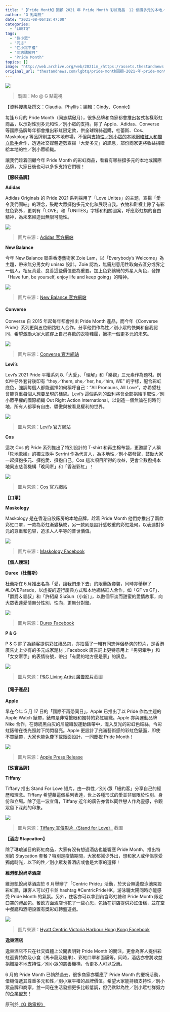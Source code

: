 ```yaml
---
title: "【Pride Month】回顧 2021 年 Pride Month 彩虹商品　12 個撐多元的本地／國際品牌"
author: "G 點電視"
date: "2021-08-06T18:47:00"
categories:
  - "LGBTQ"
tags:
  - "性小眾"
  - "同志"
  - "性小眾平權"
  - "同志驕傲月"
  - "Pride Month"
topics: []
image: "http://web.archive.org/web/2021im_/https://assets.thestandnews.com/media/photos/ghdsufhgkjhks.png"
original_url: "thestandnews.com/lgbtq/pride-month回顧-2021-年-pride-month-彩虹商品-12-個撐多元的本地國際品牌"
---
```

![](http://web.archive.org/web/2021im_/https://assets.thestandnews.com/media/photos/ghdsufhgkjhks.png)
> 製圖：Mo @ G 點電視

【資料搜集及撰文：Claudia、Phyllis；編輯：Cindy、Connie】

每逢６月的 Pride Month（同志驕傲月），很多品牌和商家都會推出各式各樣彩虹商品，以示對性別多元和性／別小眾的支持。除了 Apple、Adidas、Converse 等國際品牌每年都會推出彩虹限定款，供全球粉絲選購，杜蕾斯、Cos、Maskology 等品牌則主攻本地市場，不但與[支持性／別小眾的本地網絡紅人和獨立歌手](http://web.archive.org/web/20211229112142/https://gdottv.com/main/archives/24529)合作，透過社交媒體造勢宣揚「大愛多元」的訊息，部份商家更將收益捐贈給本地的性／別小眾組織。

讓我們趁着回顧今年 Pride Month 的彩虹商品，看看有哪些撐多元的本地或國際品牌，大家日後也可以多多支持它們喔！

**【服裝品牌】**

**Adidas**

Adidas Originals 的 Pride 2021 系列採用了「Love Unites」的主題，宣揚「愛令我們團結」的理念，鼓勵大眾擁抱多元文化和展現自我。衣物和鞋襪上除了有彩虹色彩外，更刺有「LOVE」和「UNITES」字樣和相關圖案，呼應彩虹旗的自由精神，為未來締造出無限可能性。

![](http://web.archive.org/web/2021im_/https://gdottv.com/main/wp-content/uploads/2021/07/%E5%BD%A9%E8%99%B9%E5%95%86%E5%93%81_01.jpeg.webp)
> 圖片來源：[Adidas 官方網站](http://web.archive.org/web/20211229112142/https://www.adidas.com.hk/index?locale=zh_HK)

**New Balance**

今年 New Balance 聯乘香港藝術家 Zoie Lam，以「Everybody’s Welcome」為主題，帶來無分男女的 unisex 設計。Zoie 認為，無需刻意用性取向去區分或界定一個人，相反真愛、良善這些價值更為重要。加上色彩繽紛的外星人角色，發揮「Have fun, be yourself, enjoy life and keep going」的精神。

![](http://web.archive.org/web/2021im_/https://gdottv.com/main/wp-content/uploads/2021/07/%E5%BD%A9%E8%99%B9%E5%95%86%E5%93%81_02.jpeg.webp)
> 圖片來源：[New Balance 官方網站](http://web.archive.org/web/20211229112142/https://www.newbalance.com.hk/)

#### **Converse**

Converse 自 2015 年起每年都會推出 Pride Month 產品，而今年《Converse Pride》系列更與五位網路紅人合作，分享他們作為性／別小眾的快樂和自我認同，希望激勵大家大膽穿上自己喜歡的衣物鞋履，擁抱一個更多元的未來。

![](http://web.archive.org/web/2021im_/https://gdottv.com/main/wp-content/uploads/2021/07/%E5%BD%A9%E8%99%B9%E5%95%86%E5%93%81_03.jpeg.webp)
> 圖片來源：[Converse 官方網站](http://web.archive.org/web/20211229112142/https://www.converse.com.hk/)

**Levi’s**

Levi’s 2021 Pride 平權系列以「大愛」、「理解」和「樂觀」三元素作為題材。例如牛仔外套背後印有 “they／them, she／her, he／him, WE” 的字樣，配合彩虹底色，強調每個人都能選擇如何稱呼自己：“All Pronouns, All Love”，亦希望社會能尊重每個人想要呈現的樣貌。Levi’s 這個系列的盈利將會全部捐給爭取性／別小眾平權的國際組織 Out Right Action International，以創造一個無論在何時何地，所有人都享有自由、驕傲與被看見權利的世界。

![](http://web.archive.org/web/2021im_/https://gdottv.com/main/wp-content/uploads/2021/07/%E5%BD%A9%E8%99%B9%E5%95%86%E5%93%81_04.jpeg.webp)
> 圖片來源：[Levi’s 官方網站](http://web.archive.org/web/20211229112142/https://www.levi.com.hk/zh/)

**Cos**

這次 Cos 的 Pride 系列推出了特別設計的 T-shirt 和再生棉布袋，更邀請了人稱「陀地歌姬」的獨立歌手 Serrini 作為代言人，為本地性／別小眾發聲，鼓勵大家一起擁抱多元、擁抱愛、擁抱自己。Cos 這次項目所得的收益，更會全數撥捐本地同志慈善機構「晚同牽」和「香港彩虹」！

![](http://web.archive.org/web/2021im_/https://gdottv.com/main/wp-content/uploads/2021/07/%E5%BD%A9%E8%99%B9%E5%95%86%E5%93%81_05.jpeg.webp)
> 圖片來源：[Cos 官方網站](http://web.archive.org/web/20211229112142/https://www.cosstores.com/en/index.html)

**【口罩】**

**Maskology**

Maskology 是在香港自設廠房的本地品牌，趁着 Pride Month 他們亦推出了兩款彩虹口罩，一款為彩虹漸變橫紋，另一款則是設計感較重的彩虹幾何，以表達對多元的尊重和包容，追求人人平等的普世價值。

![](http://web.archive.org/web/2021im_/https://gdottv.com/main/wp-content/uploads/2021/07/%E5%BD%A9%E8%99%B9%E5%95%86%E5%93%81_06.jpeg.webp)
> 圖片來源：[Maskology Facebook](http://web.archive.org/web/20211229112142/https://www.facebook.com/maskology.hk/photos/332435995059076)

**【個人護理】**

**Durex（杜蕾斯）**

杜蕾斯在６月推出名為「愛，讓我們走下去」的限量版套裝，同時亦舉辦了 #LOVEParade，以虛擬的遊行慶典方式和本地網絡紅人合作，如「GF vs GF」、「爵爵＆貓叔」和「許紹燊 SiuSun（小新）」，以數個平淡而甜蜜的愛情故事，向大眾表達愛情無分性別、性向，更無分對錯。

![](http://web.archive.org/web/2021im_/https://gdottv.com/main/wp-content/uploads/2021/07/%E5%BD%A9%E8%99%B9%E5%95%86%E5%93%81_07.jpg.webp)
> 圖片來源：[Durex Facebook](http://web.archive.org/web/20211229112142/https://www.facebook.com/durexhk/photos/3131699023621981)

**P & G**

P & G 除了為顧客提供彩虹禮品包，亦拍攝了一輯有同志伴侶參演的短片，是香港廣告史上少有的多元成家題材；Facebook 廣告詞上更特意用上「男男牽手」和「女女牽手」的表情符號，帶出「有愛的地方便是家」的訊息。

![](http://web.archive.org/web/2021im_/https://gdottv.com/main/wp-content/uploads/2021/07/%E5%BD%A9%E8%99%B9%E5%95%86%E5%93%81_08.jpg.webp)
> 圖片來源：[P&G Living Artist 廣告影片](http://web.archive.org/web/20211229112142/https://www.facebook.com/LivingArtistHongkong/posts/3915258301903048)截圖

#### **【電子產品】**

**Apple**

早在今年 5 月 17 日的「國際不再恐同日」，Apple 已推出了以 Pride 作為主題的 Apple Watch 錶帶，錶帶是非常搶眼和獨特的彩虹編織。Apple 亦與運動品牌 Nike 合作，在傳統黑白灰的尼龍織製運動錶帶中，混入反光的彩虹色細絲，令彩虹錶帶在夜光照射下閃閃發亮。Apple 更設計了充滿藝術感的彩虹色錶面，即使不買錶帶，大家也能免費下載錶面設計，一同慶祝 Pride Month！

![](http://web.archive.org/web/2021im_/https://gdottv.com/main/wp-content/uploads/2021/07/%E5%BD%A9%E8%99%B9%E5%95%86%E5%93%81_09.jpg.webp)
> 圖片來源：[Apple Press Release](http://web.archive.org/web/20211229112142/https://www.apple.com/newsroom/2021/05/apple-watch-pride-edition-bands-celebrate-the-diverse-lgbtq-movement/)

**【珠寶品牌】**

**Tiffany**

Tiffany 推出 Stand For Love 短片，由一群性／別小眾「紐約客」分享自己的經歷和理念。Tiffany 希望藉這個系列表達，世上各種形式的愛並非局限於性別、身份和立場。除了這一波宣傳，Tiffany 近年的廣告亦曾以同性戀人作為靈感，令觀眾留下深刻的印象。

![](http://web.archive.org/web/2021im_/https://gdottv.com/main/wp-content/uploads/2021/07/%E5%BD%A9%E8%99%B9%E5%95%86%E5%93%81_10.jpg.webp)
> 圖片來源：[Tiffany 宣傳影片〈Stand for Love〉](http://web.archive.org/web/20211229112142/https://press.tiffany.com/tiffany-co-launches-campaign-stand-for-love-in-celebration-of-pride-month-2021/) 截圖

**【酒店 Staycation】**

除了琳琅滿目的彩虹商品，大家有沒有想過酒店也能響應 Pride Month，推出特別的 Staycation 套餐？特別是疫情期間，大家都減少外出，想和家人或伴侶享受獨處時光，以下的性／別小眾友善酒店或會是大家的選擇！

**維港凱悅尚萃酒店**

維港凱悅尚萃酒店於 6 月舉辦了「Centric Pride」活動，於天台無邊際泳池架設彩虹牆，讓客人可以打卡並 hashtag #CentricPrideHK，游泳曬太陽同時亦能感受 Pride Month 的氣氛。另外，住客亦可以拿到內含彩虹糖和 Pride Month 限定口罩的禮品包。餐飲方面酒店也花了一些心思，包括在餅店提供彩虹蛋糕，並在空中餐廳和酒吧設置有獎彩虹轉盤遊戲。

![](http://web.archive.org/web/2021im_/https://gdottv.com/main/wp-content/uploads/2021/07/%E5%BD%A9%E8%99%B9%E5%95%86%E5%93%81_11.jpeg.webp)
> 圖片來源：[Hyatt Centric Victoria Harbour Hong Kong Facebook](http://web.archive.org/web/20211229112142/https://www.facebook.com/HyattCentricHongKong/photos/1165421553871198)

**逸東酒店**

逸東酒店不只在社交媒體上公開表明對 Pride Month 的關注，更會為客人提供彩虹迎賓特飲及小食（馬卡龍及糖果）、彩虹口罩和面膜等。同時，酒店亦會將收益捐贈給本地支持性／別小眾的慈善機構，令更多人可以受惠。

6 月的 Pride Month 已悄然過去，很多商家亦響應了 Pride Month 的慶祝活動，借機傳遞其尊重多元和性／別小眾平權的品牌價值。希望大家能持續支持性／別小眾品牌和商家，並一同在生活發掘更多比較低調，但仍默默為性／別小眾社群努力的企業盟友！

原刊於[《G 點電視》](http://web.archive.org/web/20211229112142/https://gdottv.com/main/archives/25488)